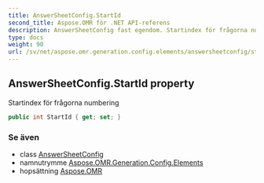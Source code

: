 ```yaml
---
title: AnswerSheetConfig.StartId
second_title: Aspose.OMR för .NET API-referens
description: AnswerSheetConfig fast egendom. Startindex för frågorna numbering
type: docs
weight: 90
url: /sv/net/aspose.omr.generation.config.elements/answersheetconfig/startid/
---
```

## AnswerSheetConfig.StartId property

Startindex för frågorna numbering

```csharp
public int StartId { get; set; }
```

### Se även

* class [AnswerSheetConfig](../)
* namnutrymme [Aspose.OMR.Generation.Config.Elements](../../answersheetconfig/)
* hopsättning [Aspose.OMR](../../../)


